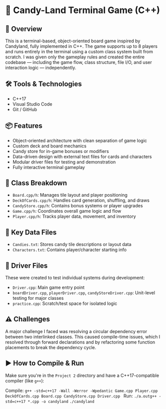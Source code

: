 # 🍬 Candy-Land Terminal Game (C++)

## 🧠 Overview
This is a terminal-based, object-oriented board game inspired by Candyland, fully implemented in C++. The game supports up to 8 players and runs entirely in the terminal using a custom class system built from scratch. I was given only the gameplay rules and created the entire codebase — including the game flow, class structure, file I/O, and user interaction logic — independently.

## 🛠 Tools & Technologies
- C++17
- Visual Studio Code
- Git / GitHub

## 📦 Features
- Object-oriented architecture with clean separation of game logic
- Custom deck and board mechanics
- Candy store for in-game bonuses or modifiers
- Data-driven design with external text files for cards and characters
- Modular driver files for testing and demonstration
- Fully interactive terminal gameplay

## 🧱 Class Breakdown
- `Board.cpp/h`: Manages tile layout and player positioning
- `DeckOfCards.cpp/h`: Handles card generation, shuffling, and draws
- `CandyStore.cpp/h`: Contains bonus systems or player upgrades
- `Game.cpp/h`: Coordinates overall game logic and flow
- `Player.cpp/h`: Tracks player data, movement, and inventory

## 📂 Key Data Files
- `Candies.txt`: Stores candy tile descriptions or layout data
- `Characters.txt`: Contains player/character starting info

## 🧪 Driver Files
These were created to test individual systems during development:
- `Driver.cpp`: Main game entry point
- `boardDriver.cpp`, `playerDriver.cpp`, `candyStoreDriver.cpp`: Unit-level testing for major classes
- `practice.cpp`: Scratch/test space for isolated logic

## ⚠️ Challenges
A major challenge I faced was resolving a circular dependency error between two interlinked classes. This caused compile-time issues, which I resolved through forward declarations and by refactoring some function placements to break the dependency cycle.

## ▶️ How to Compile & Run
Make sure you're in the `Project 2` directory and have a C++17-compatible compiler (like `g++`):

Compile: ```g++ -std=c++17 -Wall -Werror -Wpedantic Game.cpp Player.cpp DeckOfCards.cpp Board.cpp CandyStore.cpp Driver.cpp ```
Run: ```./a.outg++ -std=c++17 *.cpp -o candyland```
```./candyland```
